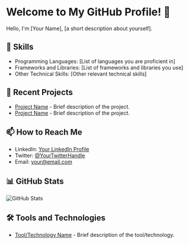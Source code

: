 # Welcome to My GitHub Profile! 👋

Hello, I'm [Your Name], [a short description about yourself].

## 🚀 Skills

- Programming Languages: [List of languages you are proficient in]
- Frameworks and Libraries: [List of frameworks and libraries you use]
- Other Technical Skills: [Other relevant technical skills]

## 🌱 Recent Projects

- [Project Name](link_to_project) - Brief description of the project.
- [Project Name](link_to_project) - Brief description of the project.

## 📫 How to Reach Me

- LinkedIn: [Your LinkedIn Profile](link_to_your_linkedin_profile)
- Twitter: [@YourTwitterHandle](link_to_your_twitter_profile)
- Email: your@email.com

## 📊 GitHub Stats

![GitHub Stats](https://github-readme-stats.vercel.app/api?username=your_username&show_icons=true&count_private=true&hide=contribs,prs)

## 🛠️ Tools and Technologies

- [Tool/Technology Name](link_to_tool) - Brief description of the tool/technology.


